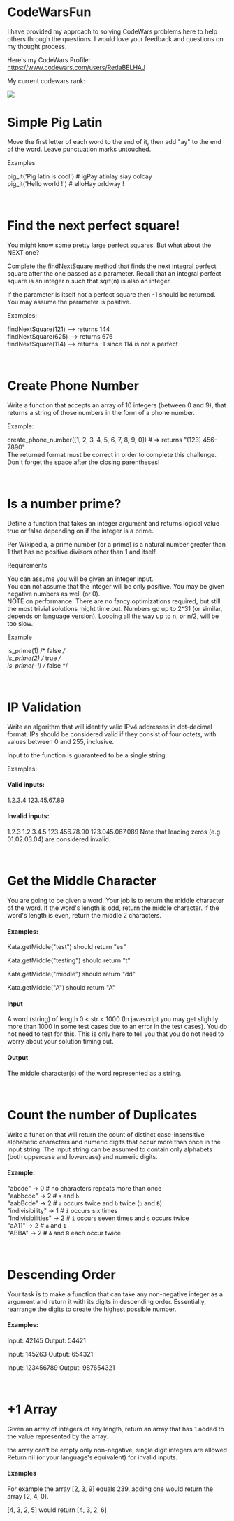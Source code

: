 # CodeWarsFun
I have provided my approach to solving CodeWars problems here to help others through the questions. I would love your feedback and questions on my thought process.

Here's my CodeWars Profile: https://www.codewars.com/users/RedaBELHAJ

My current codewars rank:

<img src = "https://www.codewars.com/users/RedaBELHAJ/badges/small" />

<br>

# Simple Pig Latin
Move the first letter of each word to the end of it, then add "ay" to the end of the word. Leave punctuation marks untouched.

Examples

pig_it('Pig latin is cool') # igPay atinlay siay oolcay <br/>
pig_it('Hello world !')     # elloHay orldway ! <br/>

<br>

# Find the next perfect square!
You might know some pretty large perfect squares. But what about the NEXT one?

Complete the findNextSquare method that finds the next integral perfect square after the one passed as a parameter. Recall that an integral perfect square is an integer n such that sqrt(n) is also an integer.

If the parameter is itself not a perfect square then -1 should be returned. You may assume the parameter is positive.

Examples:

findNextSquare(121) --> returns 144 <br/>
findNextSquare(625) --> returns 676 <br/>
findNextSquare(114) --> returns -1 since 114 is not a perfect 

<br>

# Create Phone Number
Write a function that accepts an array of 10 integers (between 0 and 9), that returns a string of those numbers in the form of a phone number.

Example:

create_phone_number([1, 2, 3, 4, 5, 6, 7, 8, 9, 0]) # => returns "(123) 456-7890" <br/>
The returned format must be correct in order to complete this challenge. <br/>
Don't forget the space after the closing parentheses! <br/>

<br>

# Is a number prime?
Define a function that takes an integer argument and returns logical value true or false depending on if the integer is a prime.

Per Wikipedia, a prime number (or a prime) is a natural number greater than 1 that has no positive divisors other than 1 and itself.

Requirements

You can assume you will be given an integer input. <br/>
You can not assume that the integer will be only positive. You may be given negative numbers as well (or 0). <br/>
NOTE on performance: There are no fancy optimizations required, but still the most trivial solutions might time out. Numbers go up to 2^31 (or similar, depends on language version). Looping all the way up to n, or n/2, will be too slow. <br/>

Example

is_prime(1)  /* false */ <br/>
is_prime(2)  /* true  */ <br/> 
is_prime(-1) /* false */ <br/>
 
<br>

# IP Validation
Write an algorithm that will identify valid IPv4 addresses in dot-decimal format. IPs should be considered valid if they consist of four octets, with values between 0 and 255, inclusive.

Input to the function is guaranteed to be a single string.

Examples:

#### Valid inputs:

1.2.3.4
123.45.67.89

#### Invalid inputs:

1.2.3
1.2.3.4.5
123.456.78.90
123.045.067.089
Note that leading zeros (e.g. 01.02.03.04) are considered invalid.

<br>

# Get the Middle Character
You are going to be given a word. Your job is to return the middle character of the word. If the word's length is odd, return the middle character. If the word's length is even, return the middle 2 characters.

#### Examples:

Kata.getMiddle("test") should return "es"

Kata.getMiddle("testing") should return "t"

Kata.getMiddle("middle") should return "dd"

Kata.getMiddle("A") should return "A"

#### Input

A word (string) of length 0 < str < 1000 (In javascript you may get slightly more than 1000 in some test cases due to an error in the test cases). You do not need to test for this. This is only here to tell you that you do not need to worry about your solution timing out.

#### Output

The middle character(s) of the word represented as a string.

<br>

# Count the number of Duplicates
Write a function that will return the count of distinct case-insensitive alphabetic characters and numeric digits that occur more than once in the input string. The input string can be assumed to contain only alphabets (both uppercase and lowercase) and numeric digits.

#### Example:

"abcde" -> 0 # no characters repeats more than once <br/>
"aabbcde" -> 2 # `a` and `b` <br/>
"aabBcde" -> 2 # `a` occurs twice and `b` twice (`b` and `B`) <br/>
"indivisibility" -> 1 # `i` occurs six times <br/>
"Indivisibilities" -> 2 # `i` occurs seven times and `s` occurs twice <br/>
"aA11" -> 2 # `a` and `1` <br/>
"ABBA" -> 2 # `A` and `B` each occur twice <br/>

<br>

# Descending Order
Your task is to make a function that can take any non-negative integer as a argument and return it with its digits in descending order. Essentially, rearrange the digits to create the highest possible number.

#### Examples:
Input: 42145 Output: 54421

Input: 145263 Output: 654321

Input: 123456789 Output: 987654321

<br>

# +1 Array
Given an array of integers of any length, return an array that has 1 added to the value represented by the array.

the array can't be empty
only non-negative, single digit integers are allowed
Return nil (or your language's equivalent) for invalid inputs.

#### Examples
For example the array [2, 3, 9] equals 239, adding one would return the array [2, 4, 0].

[4, 3, 2, 5] would return [4, 3, 2, 6]
